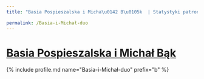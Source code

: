 ```yaml
---
title: "Basia Pospieszalska i Micha\u0142 B\u0105k  | Statystyki patronite.pl | Patromierz"

permalink: /Basia-i-Michał-duo
---
```


# [Basia Pospieszalska i Michał Bąk ](https://patronite.pl/Basia-i-Michał-duo)

{% include profile.md name="Basia-i-Michał-duo" prefix="b" %}
